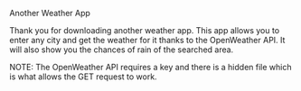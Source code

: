 Another Weather App

Thank you for downloading another weather app. This app allows you to enter any city and get the weather for it thanks to the OpenWeather API. It will also show you the chances of rain of the searched area.


NOTE: The OpenWeather API requires a key and there is a hidden file which is what allows the GET request to work.